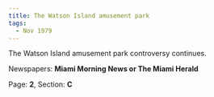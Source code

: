 ```yaml
---  
title: The Watson Island amusement park  
tags:  
  - Nov 1979  
---  
```

  
The Watson Island amusement park controversy continues.  
  
Newspapers: **Miami Morning News or The Miami Herald**  
  
Page: **2**, Section: **C** 

